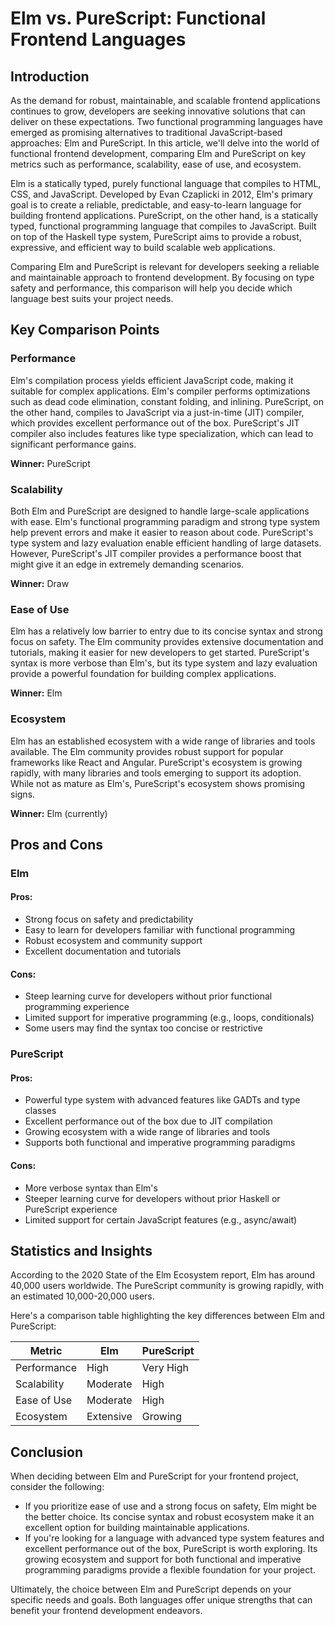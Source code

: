 # Elm vs. PureScript: Functional Frontend Languages
## Introduction

As the demand for robust, maintainable, and scalable frontend applications continues to grow, developers are seeking innovative solutions that can deliver on these expectations. Two functional programming languages have emerged as promising alternatives to traditional JavaScript-based approaches: Elm and PureScript. In this article, we'll delve into the world of functional frontend development, comparing Elm and PureScript on key metrics such as performance, scalability, ease of use, and ecosystem.

Elm is a statically typed, purely functional language that compiles to HTML, CSS, and JavaScript. Developed by Evan Czaplicki in 2012, Elm's primary goal is to create a reliable, predictable, and easy-to-learn language for building frontend applications. PureScript, on the other hand, is a statically typed, functional programming language that compiles to JavaScript. Built on top of the Haskell type system, PureScript aims to provide a robust, expressive, and efficient way to build scalable web applications.

Comparing Elm and PureScript is relevant for developers seeking a reliable and maintainable approach to frontend development. By focusing on type safety and performance, this comparison will help you decide which language best suits your project needs.

## Key Comparison Points

### Performance

Elm's compilation process yields efficient JavaScript code, making it suitable for complex applications. Elm's compiler performs optimizations such as dead code elimination, constant folding, and inlining. PureScript, on the other hand, compiles to JavaScript via a just-in-time (JIT) compiler, which provides excellent performance out of the box. PureScript's JIT compiler also includes features like type specialization, which can lead to significant performance gains.

**Winner:** PureScript

### Scalability

Both Elm and PureScript are designed to handle large-scale applications with ease. Elm's functional programming paradigm and strong type system help prevent errors and make it easier to reason about code. PureScript's type system and lazy evaluation enable efficient handling of large datasets. However, PureScript's JIT compiler provides a performance boost that might give it an edge in extremely demanding scenarios.

**Winner:** Draw

### Ease of Use

Elm has a relatively low barrier to entry due to its concise syntax and strong focus on safety. The Elm community provides extensive documentation and tutorials, making it easier for new developers to get started. PureScript's syntax is more verbose than Elm's, but its type system and lazy evaluation provide a powerful foundation for building complex applications.

**Winner:** Elm

### Ecosystem

Elm has an established ecosystem with a wide range of libraries and tools available. The Elm community provides robust support for popular frameworks like React and Angular. PureScript's ecosystem is growing rapidly, with many libraries and tools emerging to support its adoption. While not as mature as Elm's, PureScript's ecosystem shows promising signs.

**Winner:** Elm (currently)

## Pros and Cons

### Elm

#### Pros:

* Strong focus on safety and predictability
* Easy to learn for developers familiar with functional programming
* Robust ecosystem and community support
* Excellent documentation and tutorials

#### Cons:

* Steep learning curve for developers without prior functional programming experience
* Limited support for imperative programming (e.g., loops, conditionals)
* Some users may find the syntax too concise or restrictive

### PureScript

#### Pros:

* Powerful type system with advanced features like GADTs and type classes
* Excellent performance out of the box due to JIT compilation
* Growing ecosystem with a wide range of libraries and tools
* Supports both functional and imperative programming paradigms

#### Cons:

* More verbose syntax than Elm's
* Steeper learning curve for developers without prior Haskell or PureScript experience
* Limited support for certain JavaScript features (e.g., async/await)

## Statistics and Insights

According to the 2020 State of the Elm Ecosystem report, Elm has around 40,000 users worldwide. The PureScript community is growing rapidly, with an estimated 10,000-20,000 users.

Here's a comparison table highlighting the key differences between Elm and PureScript:

| Metric        | Elm       | PureScript       |
|---------------|---------------|---------------|
| Performance   | High          | Very High     |
| Scalability   | Moderate      | High          |
| Ease of Use   | Moderate      | High          |
| Ecosystem     | Extensive     | Growing       |

## Conclusion

When deciding between Elm and PureScript for your frontend project, consider the following:

* If you prioritize ease of use and a strong focus on safety, Elm might be the better choice. Its concise syntax and robust ecosystem make it an excellent option for building maintainable applications.
* If you're looking for a language with advanced type system features and excellent performance out of the box, PureScript is worth exploring. Its growing ecosystem and support for both functional and imperative programming paradigms provide a flexible foundation for your project.

Ultimately, the choice between Elm and PureScript depends on your specific needs and goals. Both languages offer unique strengths that can benefit your frontend development endeavors.